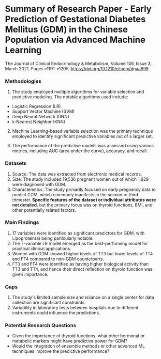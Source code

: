 # Summary of Research Paper - Early Prediction of Gestational Diabetes Mellitus (GDM) in the Chinese Population via Advanced Machine Learning

The Journal of Clinical Endocrinology & Metabolism, Volume 106, Issue 3, March 2021, Pages e1191–e1205, https://doi.org/10.1210/clinem/dgaa899


### Methodologies

1. The study employed multiple algorithms for variable selection and predictive modeling. The notable algorithms used include:
- Logistic Regression (LR)
- Support Vector Machine (SVM)
- Deep Neural Network (DNN)
- k-Nearest Neighbor (KNN)

2. Machine Learning-based variable selection was the primary technique employed to identify significant predictive variables out of a larger set.

3. The performance of the predictive models was assessed using various metrics, including AUC (area under the curve), accuracy, and recall.

### Datasets
1. Source: The data was extracted from electronic medical records.
2. Size: The study included 19,536 pregnant women out of which 1,929 were diagnosed with GDM.
3. Characteristics: The study primarily focused on early pregnancy data to predict GDM, which commonly manifests in the second or third trimester. **Specific features of the dataset or individual attributes were not detailed**, but the primary focus was on thyroid functions, BMI, and other potentially related factors.

### Main Findings
1. 17 variables were identified as significant predictors for GDM, with Lipoprotein(a) being particularly notable.
2. The 7-variable LR model emerged as the best-performing model for practical clinical applications.
3. Women with GDM showed higher levels of TT3 but lower levels of TT4 and FT4 compared to non-GDM counterparts.
4. FT3 and FT4 were identified as having higher biological activity than TT3 and TT4, and hence their direct reflection on thyroid function was given importance.

### Gaps
1. The study's limited sample size and reliance on a single center for data collection are significant constraints.
2. Variability in laboratory tests between hospitals due to different instruments could influence the predictions.

### Potential Research Questions
- Given the importance of thyroid functions, what other hormonal or metabolic markers might have predictive power for GDM?
- Would the integration of ensemble methods or other advanced ML techniques improve the predictive performance?